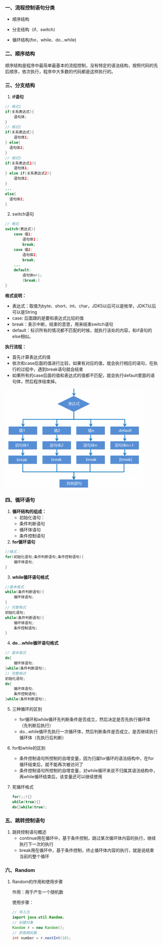 ### 一、流程控制语句分类

* 顺序结构

* 分支结构（if、switch）

* 循环结构(for、while、do...while)

  

### 二、顺序结构

​	顺序结构是程序中最简单最基本的流程控制，没有特定的语法结构，按照代码的先后顺序，依次执行，程序中大多数的代码都是这样执行的。

### 三、分支结构

1. **if语句**

``` java
// 格式1
if(关系表达式){
	语句体;
}
// 格式2
if(关系表达式){
	语句体1;
} else{
  语句体2;  
}
// 格式3
if(关系表达式1){
	语句体1;
} else if(关系表达式2){
	语句体2;
}
...
else{
  语句体2;  
}
```

2. switch语句

```java
// 格式
switch(表达式){
    case 值1:
        语句体1：
        break;
    case 值2:
        语句体2;
        break;
    ...
    default:
    	语句体n+1;
        [break;]
}
```

   **格式说明：**

* 表达式：取值为byte、short、int、char，JDK5以后可以是枚举，JDK7以后可以是String
* case: 后面跟的是要和表达式比较的值
* break：表示中断，结束的意思，用来结束switch语句
* default：标识所有的情况都不匹配的时候，就执行该处的内容，和if语句的else相似。

**执行流程：**

* 首先计算表达式的值
* 依次和case后面的值进行比较，如果有对应的值，就会执行相应的语句，在执行的过程中，遇到break语句就会结束
* 如果所有的case后面的值和表达式的值都不匹配，就会执行default里面的语句体，然后程序结束掉。

![image-20211031225523223](.\image\image-20211031225523223.png)

### 四、循环语句

1. **循环结构的组成：**
   * 初始化语句：
   * 条件判断语句
   * 循环体语句
   * 条件控制语句
2. **for循环语句**

```java
//格式：
for(初始化语句;条件判断语句;条件控制语句){
    循环体语句;
}
```

3. **while循环语句格式**

```java
//基本格式
while(条件判断语句){
    循环体语句;
}
// 完整格式
初始化语句;
while(条件判断语句){
    循环体语句;
    条件控制语句;
}
```

4. **do...while循环语句格式**

```java
// 基本格式
do{
    循环体语句;
}while(条件判断语句);
// 完整格式
初始化语句;
do{
    循环体语句;
    条件控制语句;
}while(条件判断语句);
```

5. 三种循环的区别

   * for循环和while循环先判断条件是否成立，然后决定是否先执行循环体（先判断后执行）
   * do...while循环先执行一次循环体，然后判断条件是否成立，是否继续执行循环体（先执行后判断）

6. for和while的区别

   * 条件控制语句所控制的自增变量，因为归属for循环的语法结构中，在for循环结束后，就不能再次被访问了
   * 条件控制语句所控制的自增变量，对while循环来说不归属其语法结构中，再while循环结束后，该变量还可以继续使用

7. 死循环格式

   ```java
   for(;;){}
   while(true){}
   do{}while(true);
   ```

### 五、跳转控制语句

1. 跳转控制语句概述
   * continue用在循环中，基于条件控制，跳过某次循环体内容的执行，继续执行下一次的执行
   * break用在循环中，基于条件控制，终止循环体内容的执行，就是说结束当前的整个循环

### 六、Random

1. Random的作用和使用步骤

   作用：用于产生一个随机数

   使用步骤：

   ```java
   // 导入包
   import java.util.Random;
   // 创建对象
   Random r = new Random();
   // 获取随机数
   int number = r.nextInt(10);
   ```

   
